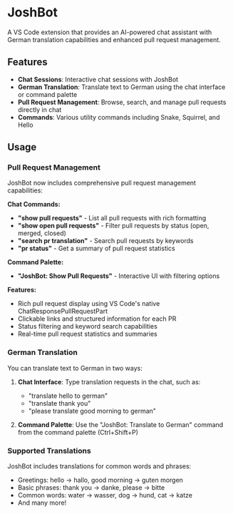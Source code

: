 # JoshBot 

A VS Code extension that provides an AI-powered chat assistant with German translation capabilities and enhanced pull request management.

## Features

- **Chat Sessions**: Interactive chat sessions with JoshBot
- **German Translation**: Translate text to German using the chat interface or command palette
- **Pull Request Management**: Browse, search, and manage pull requests directly in chat
- **Commands**: Various utility commands including Snake, Squirrel, and Hello

## Usage

### Pull Request Management

JoshBot now includes comprehensive pull request management capabilities:

**Chat Commands:**
- **"show pull requests"** - List all pull requests with rich formatting
- **"show open pull requests"** - Filter pull requests by status (open, merged, closed)
- **"search pr translation"** - Search pull requests by keywords
- **"pr status"** - Get a summary of pull request statistics

**Command Palette:**
- **"JoshBot: Show Pull Requests"** - Interactive UI with filtering options

**Features:**
- Rich pull request display using VS Code's native ChatResponsePullRequestPart
- Clickable links and structured information for each PR
- Status filtering and keyword search capabilities
- Real-time pull request statistics and summaries

### German Translation

You can translate text to German in two ways:

1. **Chat Interface**: Type translation requests in the chat, such as:
   - "translate hello to german"
   - "translate thank you"
   - "please translate good morning to german"

2. **Command Palette**: Use the "JoshBot: Translate to German" command from the command palette (Ctrl+Shift+P)

### Supported Translations

JoshBot includes translations for common words and phrases:
- Greetings: hello → hallo, good morning → guten morgen
- Basic phrases: thank you → danke, please → bitte
- Common words: water → wasser, dog → hund, cat → katze
- And many more!
